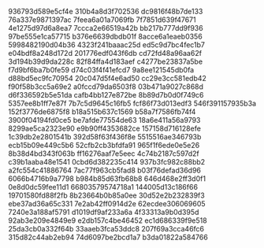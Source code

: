 936793d589e5cf4e
310b4a8d3f702536
dc9816f48b7de133
76a337e9871397ac
7feea6a01a7069fb
7f7851d639f47671
4e1275d97d6a8ea7
7ccca2e66519a42b
bb217b777dd9f936
97be555e1ca57715
b376e6639dbdb01f
8acce6a1eaeb0356
5998482190d04b36
4323f241baaac25d
ed5c9d7bc4fec1b7
e04bdf8a248d172d
201776edf043f6db
cd72fd48a96aa62f
3d194b39d9da228c
82f84ffa4d183aef
c4277be23837a5be
f7d9bf6ba7b0fe59
d74c03f4f41efcd7
9a8ee121545db0fa
d88bd5ec9fc70954
20c047d5f4e6ad50
cc29e3cc581edb42
f90f58b3cc5a69e2
a0fccd79da6503f8
03b471a9027c868d
d6f336592b5e51da
cafb4bb127e872be
8b89d7b0d0f749c6
5357ee8b1ff7e87f
7b7c5d9645c16fb5
fcf86f73d013edf3
546f391157935b3a
152f3776de6875f8
b18a515b637c1569
b58a7f7586fb74f4
3900f04194fd0ce5
be7afde77554de63
18a6e411a56a9793
8299ae5ca2323e90
e9b90ff4353682ce
157158d716128efe
1c39db2e2801541b
392d58f63f436f8e
5515516ae346793b
ecb15b09e449c5b6
52cfb2cb3bfdfa91
965f1f6ede0e5e26
8b38d4bd343f063b
ff16276aaf7e5eec
4c74b2187c597d2f
c39b1aaba48e1541
0cbd6d382235c414
937b3fc982c88bb2
a2fc554c41886764
7ac77f963cb5fad8
b03f76defad36d96
6066b4716b9a7798
b984b85d63fb68b8
646d468e2ff3d0f1
0e8d0dc59fee11d1
66803579574718a1
144005d13c186f66
19701580fd88f2fb
8b23664b0b85a0ee
30d52e2b232839f3
ebe37ad36a65c331
7e2ab42ff0914d2e
62ecdee306069605
7240e3a188af5791
d1019df9af233a6a
4f33313a9b0d395d
92ab3e209e4849e9
e2db157c4be46452
ec1d686339f9e518
25da3cb0a332f64b
33aaeb3fca53ddc8
207f69a3cca46fc6
315d82c44ab2eb94
74d6097be2bcd1a7
b3da01822a584766
